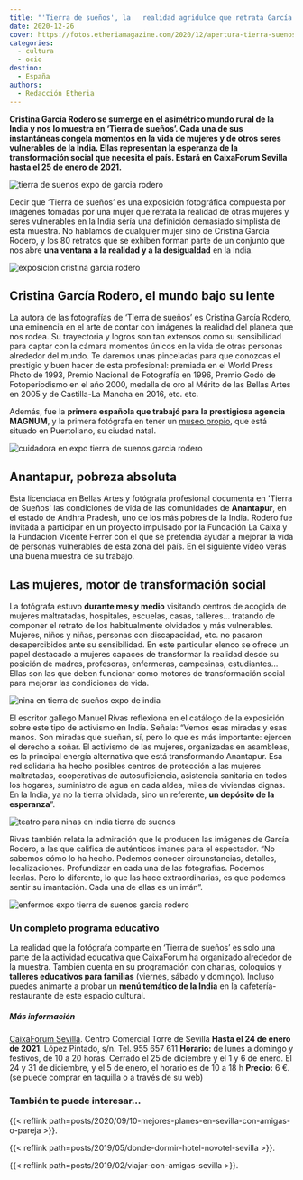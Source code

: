 ```yaml
---
title: "'Tierra de sueños', la   realidad agridulce que retrata García Rodero"
date: 2020-12-26
cover: https://fotos.etheriamagazine.com/2020/12/apertura-tierra-suenos-etheria.jpg
categories: 
  - cultura
  - ocio
destino: 
  - España
authors: 
  - Redacción Etheria
---
```


**Cristina García Rodero se sumerge en el asimétrico mundo rural de la India y nos lo 
muestra en ‘Tierra de sueños’. Cada una de sus instantáneas congela momentos en la vida 
de mujeres y de otros seres vulnerables de la India. Ellas representan la esperanza de 
la transformación social que necesita el país. Estará en CaixaForum Sevilla hasta el 25 
de enero de 2021.** 

![tierra de suenos expo de garcia rodero](https://fotos.etheriamagazine.com/2020/12/tierra-suenos-garcia-rodero-1.jpg "Exposición 'Tierra de sueños'. © García Rodero")

Decir que ‘Tierra de sueños’ es una exposición fotográfica compuesta por imágenes 
tomadas por una mujer que retrata la realidad de otras mujeres y seres vulnerables en la 
India sería una definición demasiado simplista de esta muestra. No hablamos de cualquier 
mujer sino de Cristina García Rodero, y los 80 retratos que se exhiben forman parte de 
un conjunto que nos abre **una ventana a la realidad y a la desigualdad** en la India. 

![exposicion cristina garcia rodero](https://fotos.etheriamagazine.com/2020/12/cristina-garcia-rodero-expo-india.jpg "Cristina García Rodero en la inauguración de la exposición.")

## Cristina García Rodero, el mundo bajo su lente

La autora de las fotografías de ‘Tierra de sueños’ es Cristina García Rodero, una 
eminencia en el arte de contar con imágenes la realidad del planeta que nos rodea. Su 
trayectoria y logros son tan extensos como su sensibilidad para captar con la cámara 
momentos únicos en la vida de otras personas alrededor del mundo. Te daremos unas 
pinceladas para que conozcas el prestigio y buen hacer de esta profesional: premiada en 
el World Press Photo de 1993, Premio Nacional de Fotografía en 1996, Premio Godó de 
Fotoperiodismo en el año 2000, medalla de oro al Mérito de las Bellas Artes en 2005 y de 
Castilla-La Mancha en 2016, etc. etc. 

Además, fue la **primera española que trabajó para la prestigiosa agencia MAGNUM**, y la 
primera fotógrafa en tener un [museo 
propio](http://www.turismocastillalamancha.es/patrimonio/museo-municipal-cristina-garcia-rodero-27761/), 
que está situado en Puertollano, su ciudad natal. 

![cuidadora en expo tierra de suenos garcia rodero](https://fotos.etheriamagazine.com/2020/12/tierra-suenos-garcia-rodero-3.jpg "Una cuidadora ayuda a unos niños a practicar ejercicios para mejorar su movilidad en el Centro de Parálisis Cerebral de Bathalapalli. © García Rodero")

## Anantapur, pobreza absoluta

Esta licenciada en Bellas Artes y fotógrafa profesional documenta en 'Tierra de Sueños' 
las condiciones de vida de las comunidades de **Anantapur**, en el estado de Andhra 
Pradesh, uno de los más pobres de la India. Rodero fue invitada a participar en un 
proyecto impulsado por la Fundación La Caixa y la Fundación Vicente Ferrer con el que se 
pretendía ayudar a mejorar la vida de personas vulnerables de esta zona del país. En el 
siguiente vídeo verás una buena muestra de su trabajo. 

## Las mujeres, motor de transformación social

La fotógrafa estuvo **durante mes y medio** visitando centros de acogida de mujeres 
maltratadas, hospitales, escuelas, casas, talleres... tratando de componer el retrato de 
los habitualmente olvidados y más vulnerables. Mujeres, niños y niñas, personas con 
discapacidad, etc. no pasaron desapercibidos ante su sensibilidad. En este particular 
elenco se ofrece un papel destacado a mujeres capaces de transformar la realidad desde 
su posición de madres, profesoras, enfermeras, campesinas, estudiantes... Ellas son las 
que deben funcionar como motores de transformación social para mejorar las condiciones 
de vida. 

![nina en tierra de sueños expo de india](https://fotos.etheriamagazine.com/2020/12/tierra-suenos-garcia-rodero-4.jpg "Una niña juega con un cordero en Bukaraya Samudram durante la festividad del Teru. © García Rodero")

El escritor gallego Manuel Rivas reflexiona en el catálogo de la exposición sobre este 
tipo de activismo en India. Señala: “Vemos esas miradas y esas manos. Son miradas que 
sueñan, sí, pero lo que es más importante: ejercen el derecho a soñar. El activismo de 
las mujeres, organizadas en asambleas, es la principal energía alternativa que está 
transformando Anantapur. Esa red solidaria ha hecho posibles centros de protección a las 
mujeres maltratadas, cooperativas de autosuficiencia, asistencia sanitaria en todos los 
hogares, suministro de agua en cada aldea, miles de viviendas dignas. En la India, ya no 
la tierra olvidada, sino un referente, **un depósito de la esperanza**”. 

![teatro para ninas en india tierra de suenos](https://fotos.etheriamagazine.com/2020/12/tierra-suenos-garcia-rodero-2.jpg "Tejasre y Prameela, de 12 y 10 años, actuando tras finalizar las manifestaciones del Día de la Mujer. El teatro es una herramienta educativa muy poderosa: en este caso la obra pretende concienciar a la población acerca del problema de los abortos selectivos por razón de género.")

Rivas también relata la admiración que le producen las imágenes de García Rodero, a las 
que califica de auténticos imanes para el espectador. “No sabemos cómo lo ha hecho. 
Podemos conocer circunstancias, detalles, localizaciones. Profundizar en cada una de las 
fotografías. Podemos leerlas. Pero lo diferente, lo que las hace extraordinarias, es que 
podemos sentir su imantación. Cada una de ellas es un imán”. 

![enfermos expo tierra de suenos garcia rodero](https://fotos.etheriamagazine.com/2020/12/tierra-suenos-personas-vulnerables-india.jpg "Retratos de niños con diversas enfemedades. © García Rodero")

### Un completo programa educativo

La realidad que la fotógrafa comparte en ‘Tierra de sueños’ es solo una parte de la 
actividad educativa que CaixaForum ha organizado alrededor de la muestra. También cuenta 
en su programación con charlas, coloquios y **talleres educativos para familias** 
(viernes, sábado y domingo). Incluso puedes animarte a probar un **menú temático de la 
India** en la cafetería-restaurante de este espacio cultural. 

##### Más información

[CaixaForum Sevilla](http://www.CaixaForum.es). Centro Comercial Torre de Sevilla 
**Hasta el 24 de enero de 2021**. López Pintado, s/n. Tel. 955 657 611 **Horario:** de 
lunes a domingo y festivos, de 10 a 20 horas. Cerrado el 25 de diciembre y el 1 y 6 de 
enero. El 24 y 31 de diciembre, y el 5 de enero, el horario es de 10 a 18 h **Precio:** 
6 €. (se puede comprar en taquilla o a través de su web) 

### También te puede interesar...

{{< reflink path=posts/2020/09/10-mejores-planes-en-sevilla-con-amigas-o-pareja >}}. 

{{< reflink path=posts/2019/05/donde-dormir-hotel-novotel-sevilla >}}. 

{{< reflink path=posts/2019/02/viajar-con-amigas-sevilla >}}.
